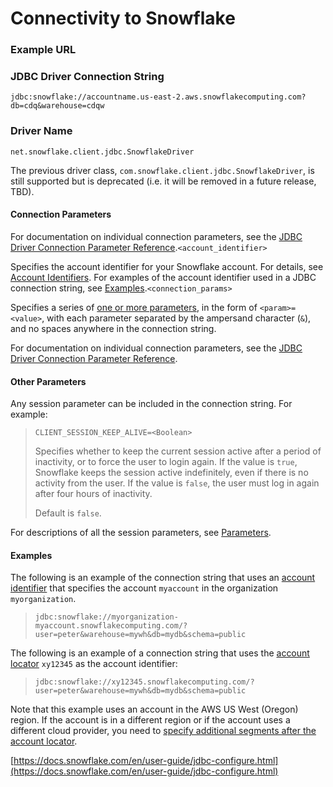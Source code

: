 # Connectivity to Snowflake

### Example URL

### JDBC Driver Connection String

```text
jdbc:snowflake://accountname.us-east-2.aws.snowflakecomputing.com?db=cdq&warehouse=cdqw
```

### Driver Name

```text
net.snowflake.client.jdbc.SnowflakeDriver 
```

The previous driver class, `com.snowflake.client.jdbc.SnowflakeDriver`, is still supported but is deprecated \(i.e. it will be removed in a future release, TBD\). 

#### Connection Parameters

For documentation on individual connection parameters, see the [JDBC Driver Connection Parameter Reference](https://docs.snowflake.com/en/user-guide/jdbc-parameters.html).`<account_identifier>`

Specifies the account identifier for your Snowflake account. For details, see [Account Identifiers](https://docs.snowflake.com/en/user-guide/admin-account-identifier.html). For examples of the account identifier used in a JDBC connection string, see [Examples](https://docs.snowflake.com/en/user-guide/jdbc-configure.html#label-other-jdbc-connection-string-examples).`<connection_params>`

Specifies a series of [one or more parameters](https://docs.snowflake.com/en/user-guide/jdbc-parameters.html), in the form of `<param>=<value>`, with each parameter separated by the ampersand character \(`&`\), and no spaces anywhere in the connection string.

For documentation on individual connection parameters, see the [JDBC Driver Connection Parameter Reference](https://docs.snowflake.com/en/user-guide/jdbc-parameters.html).

#### Other Parameters

Any session parameter can be included in the connection string. For example:

> `CLIENT_SESSION_KEEP_ALIVE=<Boolean>`
>
> Specifies whether to keep the current session active after a period of inactivity, or to force the user to login again. If the value is `true`, Snowflake keeps the session active indefinitely, even if there is no activity from the user. If the value is `false`, the user must log in again after four hours of inactivity.
>
> Default is `false`.

For descriptions of all the session parameters, see [Parameters](https://docs.snowflake.com/en/sql-reference/parameters.html).

#### Examples

The following is an example of the connection string that uses an [account identifier](https://docs.snowflake.com/en/user-guide/admin-account-identifier.html) that specifies the account `myaccount` in the organization `myorganization`.

> ```text
> jdbc:snowflake://myorganization-myaccount.snowflakecomputing.com/?user=peter&warehouse=mywh&db=mydb&schema=public
> ```

The following is an example of a connection string that uses the [account locator](https://docs.snowflake.com/en/user-guide/admin-account-identifier.html#label-account-locator) `xy12345` as the account identifier:

> ```text
> jdbc:snowflake://xy12345.snowflakecomputing.com/?user=peter&warehouse=mywh&db=mydb&schema=public
> ```

Note that this example uses an account in the AWS US West \(Oregon\) region. If the account is in a different region or if the account uses a different cloud provider, you need to [specify additional segments after the account locator](https://docs.snowflake.com/en/user-guide/admin-account-identifier.html#label-account-locator).

[https://docs.snowflake.com/en/user-guide/jdbc-configure.html](https://docs.snowflake.com/en/user-guide/jdbc-configure.html)

